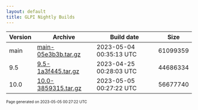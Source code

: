 ```yaml
---
layout: default
title: GLPI Nightly Builds
---
```


Version|Archive|Build date|Size
---|---|---|---
main|[main-05e3b3b.tar.gz](main-05e3b3b.tar.gz)|2023-05-04 00:35:13 UTC|61099359
9.5|[9.5-1a3f445.tar.gz](9.5-1a3f445.tar.gz)|2023-04-25 00:28:03 UTC|44686334
10.0|[10.0-3859315.tar.gz](10.0-3859315.tar.gz)|2023-05-05 00:27:22 UTC|56677740

<font size="1">Page generated on 2023-05-05 00:27:22 UTC</font>
